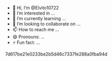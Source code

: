 - 👋 Hi, I’m @Elvito10722
- 👀 I’m interested in ...
- 🌱 I’m currently learning ...
- 💞️ I’m looking to collaborate on ...
- 📫 How to reach me ...
- 😄 Pronouns: ...
- ⚡ Fun fact: ...

<!---
Elvito10722/Elvito10722 is a ✨ special ✨ repository because its `README.md` (this file) appears on your GitHub profile.
You can click the Preview link to take a look at your changes.
--->7d617be21e0233be2b5d46c7337fe288a0fba94d
